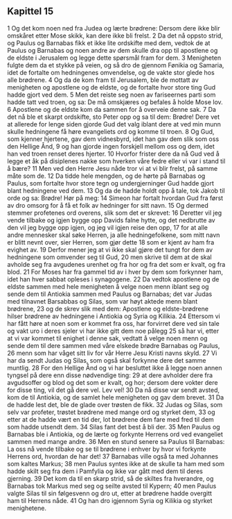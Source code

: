 ## Kapittel 15

1 Og det kom noen ned fra Judea og lærte brødrene: Dersom dere ikke blir omskåret etter Mose skikk, kan dere ikke bli frelst.
2 Da det nå oppsto strid, og Paulus og Barnabas fikk et ikke lite ordskifte med dem, vedtok de at Paulus og Barnabas og noen andre av dem skulle dra opp til apostlene og de eldste i Jerusalem og legge dette spørsmål fram for dem.
3 Menigheten fulgte dem da et stykke på veien, og så dro de gjennom Fønikia og Samaria, idet de fortalte om hedningenes omvendelse, og de vakte stor glede hos alle brødrene.
4 Og da de kom fram til Jerusalem, ble de mottatt av menigheten og apostlene og de eldste, og de fortalte hvor store ting Gud hadde gjort ved dem.
5 Men det reiste seg noen av fariseernes parti som hadde tatt ved troen, og sa: De må omskjæres og befales å holde Mose lov.
6 Apostlene og de eldste kom da sammen for å overveie denne sak.
7 Da det nå ble et skarpt ordskifte, sto Peter opp og sa til dem: Brødre! Dere vet at allerede for lenge siden gjorde Gud det valg iblant dere at ved min munn skulle hedningene få høre evangeliets ord og komme til troen.
8 Og Gud, som kjenner hjertene, gav dem vidnesbyrd, idet han gav dem slik som oss den Hellige Ånd,
9 og han gjorde ingen forskjell mellom oss og dem, idet han ved troen renset deres hjerter.
10 Hvorfor frister dere da nå Gud ved å legge et åk på disiplenes nakke som hverken våre fedre eller vi var i stand til å bære?
11 Men ved den Herre Jesu nåde tror vi at vi blir frelst, på samme måte som de.
12 Da tidde hele mengden, og de hørte på Barnabas og Paulus, som fortalte hvor store tegn og undergjerninger Gud hadde gjort blant hedningene ved dem.
13 Og da de hadde holdt opp å tale, tok Jakob til orde og sa: Brødre! Hør på meg:
14 Simeon har fortalt hvordan Gud fra først av dro omsorg for å få et folk av hedninger for sitt navn.
15 Og dermed stemmer profetenes ord overens, slik som det er skrevet:
16 Deretter vil jeg vende tilbake og igjen bygge opp Davids falne hytte, og det nedbrutte av den vil jeg bygge opp igjen, og jeg vil igjen reise den opp,
17 for at alle andre mennesker skal søke Herren, ja alle hedningefolkene, som mitt navn er blitt nevnt over, sier Herren, som gjør dette
18 som er kjent av ham fra evighet av.
19 Derfor mener jeg at vi ikke skal gjøre det tungt for dem av hedningene som omvender seg til Gud,
20 men skrive til dem at de skal avholde seg fra avgudenes urenhet og fra hor og fra det som er kvalt, og fra blod.
21 For Moses har fra gammel tid av i hver by dem som forkynner ham, idet han hver sabbat opleses i synagogene.
22 Da vedtok apostlene og de eldste sammen med hele menigheten å velge noen menn iblant seg og sende dem til Antiokia sammen med Paulus og Barnabas; det var Judas med tilnavnet Barsabbas og Silas, som var høyt aktede menn blant brødrene,
23 og de skrev slik med dem: Apostlene og eldste-brødrene hilser brødrene av hedningene i Antiokia og Syria og Kilikia.
24 Ettersom vi har fått høre at noen som er kommet fra oss, har forvirret dere ved sin tale og vakt uro i deres sjeler vi har ikke gitt dem noe pålegg
25 så har vi, etter at vi var kommet til enighet i denne sak, vedtatt å velge noen menn og sende dem til dere sammen med våre elskede brødre Barnabas og Paulus,
26 menn som har våget sitt liv for vår Herre Jesu Kristi navns skyld.
27 Vi har da sendt Judas og Silas, som også skal forkynne dere det samme muntlig.
28 For den Hellige Ånd og vi har besluttet ikke å legge noen annen tyngsel på dere enn disse nødvendige ting:
29 at dere avholder dere fra avgudsoffer og blod og det som er kvalt, og hor; dersom dere vokter dere for disse ting, vil det gå dere vel. Lev vel!
30 Da nå disse var sendt avsted, kom de til Antiokia, og de samlet hele menigheten og gav dem brevet.
31 Da de hadde lest det, ble de glade over trøsten de fikk.
32 Judas og Silas, som selv var profeter, trøstet brødrene med mange ord og styrket dem,
33 og etter at de hadde vært en tid der, lot brødrene dem fare med fred til dem som hadde utsendt dem.
34 Silas fant det best å bli der.
35 Men Paulus og Barnabas ble i Antiokia, og de lærte og forkynte Herrens ord ved evangeliet sammen med mange andre.
36 Men en stund senere sa Paulus til Barnabas: La oss nå vende tilbake og se til brødrene i enhver by hvor vi forkynte Herrens ord, hvordan de har det!
37 Barnabas ville også ta med Johannes som kaltes Markus;
38 men Paulus syntes ikke at de skulle ta ham med som hadde skilt seg fra dem i Pamfylia og ikke var gått med dem til deres gjerning.
39 Det kom da til en skarp strid, så de skiltes fra hverandre, og Barnabas tok Markus med seg og seilte avsted til Kypern;
40 men Paulus valgte Silas til sin følgesvenn og dro ut, etter at brødrene hadde overgitt ham til Herrens nåde.
41 Og han dro igjennom Syria og Kilikia og styrket menighetene.
